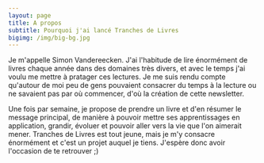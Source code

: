 ```yaml
---
layout: page
title: A propos
subtitle: Pourquoi j'ai lancé Tranches de Livres
bigimg: /img/big-bg.jpg
---
```


Je m'appelle Simon Vandereecken. J'ai l'habitude de lire énormément de livres chaque année dans des domaines très divers, et avec le temps j'ai voulu me mettre à pratager ces lectures. Je me suis rendu compte qu'autour de moi peu de gens pouvaient consacrer du temps à la lecture ou ne savaient pas par où commencer, d'où la création de cette newsletter.

Une fois par semaine, je propose de prendre un livre et d'en résumer le message principal, de manière à pouvoir mettre ses apprentissages en application, grandir, évoluer et pouvoir aller vers la vie que l'on aimerait mener. Tranches de Livres est tout jeune, mais je m'y consacre énormément et c'est un projet auquel je tiens. J'espère donc avoir l'occasion de te retrouver ;)
